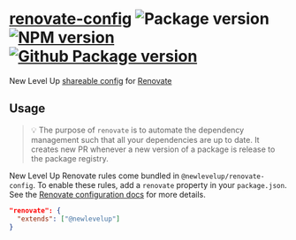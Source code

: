 # [renovate-config](https://github.com/newlevelup/config/tree/develop/packages/renovate-config) ![Package version](https://img.shields.io/github/package-json/v/newlevelup/config?filename=packages%2Frenovate-config%2Fpackage.json\&label=%20\&color=0080FF) [![NPM version](https://img.shields.io/npm/v/@newlevelup/renovate-config?label=\&logo=npm\&color=CB0001)](https://www.npmjs.com/package/@newlevelup/renovate-config) [![Github Package version](https://img.shields.io/npm/v/@newlevelup/renovate-config?label=\&logo=github\&color=24292f)](https://github.com/newlevelup/config/pkgs/npm/renovate-config)

New Level Up [shareable config](https://docs.renovatebot.com/config-presets/) for [Renovate](http://renovatebot.com/)

## Usage

> 💡 The purpose of `renovate` is to automate the dependency management such that all your dependencies are up to date. It creates new PR whenever a new version of a package is release to the package registry.

New Level Up Renovate rules come bundled in `@newlevelup/renovate-config`. To enable these rules, add a `renovate` property in your `package.json`. See the [Renovate configuration docs](https://docs.renovatebot.com/configuration-options/) for more details.

```json
"renovate": {
  "extends": ["@newlevelup"]
}
```

